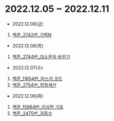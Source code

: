 # 2022.12.05 ~ 2022.12.11

- 2022.12.09(금)
1) [백준_2742번_기찍N](https://github.com/YUMIN113/algorithmStudy/blob/main/%EB%B0%B1%EC%A4%80/Bronze/2742.%E2%80%85%EA%B8%B0%EC%B0%8D%E2%80%85N/%EA%B8%B0%EC%B0%8D%E2%80%85N.java)

- 2022.12.08(목)
1) [백준_2744번_대소문자 바꾸기](https://github.com/YUMIN113/algorithmStudy/blob/main/%EB%B0%B1%EC%A4%80/Bronze/2744.%E2%80%85%EB%8C%80%EC%86%8C%EB%AC%B8%EC%9E%90%E2%80%85%EB%B0%94%EA%BE%B8%EA%B8%B0/%EB%8C%80%EC%86%8C%EB%AC%B8%EC%9E%90%E2%80%85%EB%B0%94%EA%BE%B8%EA%B8%B0.java)

- 2022.12.07(수)
1) [백준_11654번_아스키 코드](https://github.com/YUMIN113/algorithmStudy/blob/main/%EB%B0%B1%EC%A4%80/Bronze/11654.%E2%80%85%EC%95%84%EC%8A%A4%ED%82%A4%E2%80%85%EC%BD%94%EB%93%9C/%EC%95%84%EC%8A%A4%ED%82%A4%E2%80%85%EC%BD%94%EB%93%9C.java)
2) [백준_2754번_학점계산](https://github.com/YUMIN113/algorithmStudy/blob/main/%EB%B0%B1%EC%A4%80/Bronze/2754.%E2%80%85%ED%95%99%EC%A0%90%EA%B3%84%EC%82%B0/%ED%95%99%EC%A0%90%EA%B3%84%EC%82%B0.java)

- 2022.12.06(화)
1) [백준_15964번_이상한 기호](https://github.com/YUMIN113/algorithmStudy/blob/main/%EB%B0%B1%EC%A4%80/Bronze/15964.%E2%80%85%EC%9D%B4%EC%83%81%ED%95%9C%E2%80%85%EA%B8%B0%ED%98%B8/%EC%9D%B4%EC%83%81%ED%95%9C%E2%80%85%EA%B8%B0%ED%98%B8.java)
2) [백준_2475번_검증수](https://github.com/YUMIN113/algorithmStudy/blob/main/%EB%B0%B1%EC%A4%80/Bronze/2475.%E2%80%85%EA%B2%80%EC%A6%9D%EC%88%98/%EA%B2%80%EC%A6%9D%EC%88%98.java)
